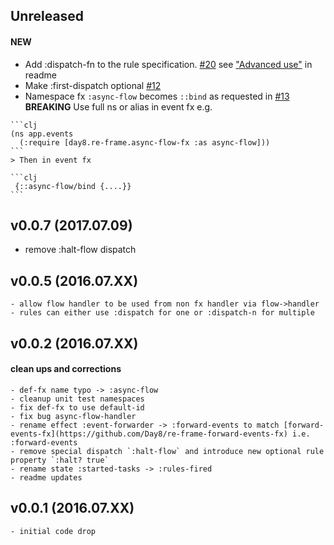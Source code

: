 ## Unreleased

#### NEW
   - Add :dispatch-fn to the rule specification. [#20](https://github.com/Day8/re-frame-async-flow-fx/pull/20) see ["Advanced use"](https://github.com/Day8/re-frame-async-flow-fx#advanced-use) in readme
   - Make :first-dispatch optional [#12](https://github.com/Day8/re-frame-async-flow-fx/issues/12)
   - Namespace fx `:async-flow` becomes `::bind` as requested in [#13](https://github.com/Day8/re-frame-async-flow-fx/issues/13) **BREAKING**  Use full ns or alias in event fx  e.g.

    ```clj
    (ns app.events
      (:require [day8.re-frame.async-flow-fx :as async-flow]))
    ```
    > Then in event fx

    ```clj
     {::async-flow/bind {....}}
    ```

## v0.0.7  (2017.07.09)
   - remove :halt-flow dispatch

## v0.0.5  (2016.07.XX)
    - allow flow handler to be used from non fx handler via flow->handler
    - rules can either use :dispatch for one or :dispatch-n for multiple

## v0.0.2  (2016.07.XX)

#### clean ups and corrections
    - def-fx name typo -> :async-flow
    - cleanup unit test namespaces
    - fix def-fx to use default-id
    - fix bug async-flow-handler
    - rename effect :event-forwarder -> :forward-events to match [forward-events-fx](https://github.com/Day8/re-frame-forward-events-fx) i.e. :forward-events
    - remove special dispatch `:halt-flow` and introduce new optional rule property `:halt? true`
    - rename state :started-tasks -> :rules-fired
    - readme updates

## v0.0.1  (2016.07.XX)

    - initial code drop
